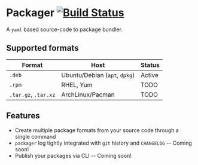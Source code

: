# Packager [![Build Status](https://cloud.drone.io/api/badges/tinvaan/packager/status.svg)](https://cloud.drone.io/tinvaan/packager)
A `yaml` based source-code to package bundler.

## Supported formats
| Format | Host | Status |
| -------|------|--------|
| `.deb` | Ubuntu/Debian (`apt`, `dpkg`) | Active |
| `.rpm` | RHEL, Yum | TODO |
| `.tar.gz`, `.tar.xz` | ArchLinux/Pacman | TODO |


## Features
* Create multiple package formats from your source code through a single command
* `packager` log tightly integrated with `git` history and `CHANGELOG` -- Coming soon!
* Publish your packages via CLI -- Coming soon!